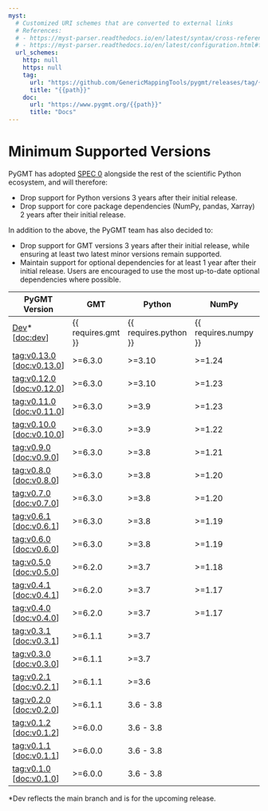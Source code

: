 ```yaml
---
myst:
  # Customized URI schemes that are converted to external links
  # References:
  # - https://myst-parser.readthedocs.io/en/latest/syntax/cross-referencing.html#customising-external-url-resolution
  # - https://myst-parser.readthedocs.io/en/latest/configuration.html#frontmatter-local-configuration
  url_schemes:
    http: null
    https: null
    tag:
      url: "https://github.com/GenericMappingTools/pygmt/releases/tag/{{path}}"
      title: "{{path}}"
    doc:
      url: "https://www.pygmt.org/{{path}}"
      title: "Docs"
---
```


# Minimum Supported Versions

PyGMT has adopted [SPEC 0](https://scientific-python.org/specs/spec-0000/) alongside the
rest of the scientific Python ecosystem, and will therefore:

- Drop support for Python versions 3 years after their initial release.
- Drop support for core package dependencies (NumPy, pandas, Xarray) 2 years after their
  initial release.

In addition to the above, the PyGMT team has also decided to:

- Drop support for GMT versions 3 years after their initial release, while ensuring at
  least two latest minor versions remain supported.
- Maintain support for optional dependencies for at least 1 year after their initial
  release. Users are encouraged to use the most up-to-date optional dependencies where
  possible.

| PyGMT Version | GMT | Python | NumPy | pandas | Xarray |
|---|---|---|---|---|---|
| [Dev][]* [<doc:dev>] | {{ requires.gmt }} | {{ requires.python }} | {{ requires.numpy }} | {{ requires.pandas }} | {{ requires.xarray }} |
| <tag:v0.13.0> [<doc:v0.13.0>] | >=6.3.0 | >=3.10 | >=1.24 | >=1.5 | >=2022.09 |
| <tag:v0.12.0> [<doc:v0.12.0>] | >=6.3.0 | >=3.10 | >=1.23 | >=1.5 | >=2022.06 |
| <tag:v0.11.0> [<doc:v0.11.0>] | >=6.3.0 | >=3.9 | >=1.23 |  |  |
| <tag:v0.10.0> [<doc:v0.10.0>] | >=6.3.0 | >=3.9 | >=1.22 |  |  |
| <tag:v0.9.0> [<doc:v0.9.0>] | >=6.3.0 | >=3.8 | >=1.21 |  |  |
| <tag:v0.8.0> [<doc:v0.8.0>] | >=6.3.0 | >=3.8 | >=1.20 |  |  |
| <tag:v0.7.0> [<doc:v0.7.0>] | >=6.3.0 | >=3.8 | >=1.20 |  |  |
| <tag:v0.6.1> [<doc:v0.6.1>] | >=6.3.0 | >=3.8 | >=1.19 |  |  |
| <tag:v0.6.0> [<doc:v0.6.0>] | >=6.3.0 | >=3.8 | >=1.19 |  |  |
| <tag:v0.5.0> [<doc:v0.5.0>] | >=6.2.0 | >=3.7 | >=1.18 |  |  |
| <tag:v0.4.1> [<doc:v0.4.1>] | >=6.2.0 | >=3.7 | >=1.17 |  |  |
| <tag:v0.4.0> [<doc:v0.4.0>] | >=6.2.0 | >=3.7 | >=1.17 |  |  |
| <tag:v0.3.1> [<doc:v0.3.1>] | >=6.1.1 | >=3.7 |  |  |  |
| <tag:v0.3.0> [<doc:v0.3.0>] | >=6.1.1 | >=3.7 |  |  |  |
| <tag:v0.2.1> [<doc:v0.2.1>] | >=6.1.1 | >=3.6 |  |  |  |
| <tag:v0.2.0> [<doc:v0.2.0>] | >=6.1.1 | 3.6 - 3.8 |  |  |  |
| <tag:v0.1.2> [<doc:v0.1.2>] | >=6.0.0 | 3.6 - 3.8 |  |  |  |
| <tag:v0.1.1> [<doc:v0.1.1>] | >=6.0.0 | 3.6 - 3.8 |  |  |  |
| <tag:v0.1.0> [<doc:v0.1.0>] | >=6.0.0 | 3.6 - 3.8 |  |  |  |

*Dev reflects the main branch and is for the upcoming release.

[Dev]: https://github.com/GenericMappingTools/pygmt/milestones
